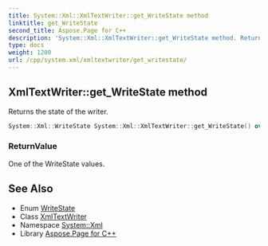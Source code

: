 ```yaml
---
title: System::Xml::XmlTextWriter::get_WriteState method
linktitle: get_WriteState
second_title: Aspose.Page for C++
description: 'System::Xml::XmlTextWriter::get_WriteState method. Returns the state of the writer in C++.'
type: docs
weight: 1200
url: /cpp/system.xml/xmltextwriter/get_writestate/
---
```

## XmlTextWriter::get_WriteState method


Returns the state of the writer.

```cpp
System::Xml::WriteState System::Xml::XmlTextWriter::get_WriteState() override
```


### ReturnValue

One of the WriteState values.

## See Also

* Enum [WriteState](../../writestate/)
* Class [XmlTextWriter](../)
* Namespace [System::Xml](../../)
* Library [Aspose.Page for C++](../../../)
